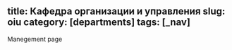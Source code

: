 title: Кафедра организации и управления
slug: oiu
category: [departments]
tags: [_nav]
---

Manegement page